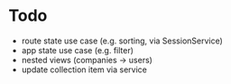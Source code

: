 # Todo

- route state use case (e.g. sorting, via SessionService)
- app state use case (e.g. filter)
- nested views (companies -> users)
- update collection item via service
